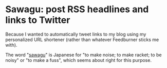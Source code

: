 # Sawagu: post RSS headlines and links to Twitter

Because I wanted to automatically tweet links to my blog using my personalized
URL shortener (rather than whatever Feedburner sticks me with).

The word "[sawagu][defn]" is Japanese for "to make noise; to make racket; to be noisy"
or "to make a fuss", which seems about right for this purpose.

[defn]: http://www.romajidesu.com/dictionary/meaning-of-さわぐ.html
